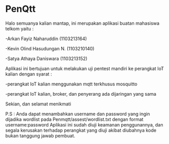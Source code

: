 # PenQtt
Halo semuanya kalian mantap, ini merupakan aplikasi buatan mahasiswa telkom yaitu :

-Arkan Fayiz Naharuddin (1103213164)

-Kevin Olind Hasudungan N. (1103210140)

-Satya Athaya Daniswara (1103213152)

Aplikasi ini bertujuan untuk melakukan uji pentest mandiri ke perangkat IoT kalian dengan syarat :

-perangkat IoT kalian menggunakan mqtt terkhusus mosquitto 

-perangkat IoT kalian, broker, dan penyerang ada dijaringan yang sama

Sekian, dan selamat menikmati

P.S : 
Anda dapat menambahkan username dan password yang ingin dijadika wordlist pada Penmqtt/assest/wordlist.txt dengan format username:password
Aplikasi ini sudah diuji keamanan penggunannya, dan segala kerusakan terhadap perangkat yang diuji akibat diubahnya kode bukan tanggung jawab pembuat. 
